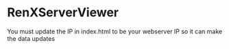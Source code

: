 # RenXServerViewer
You must update the IP in index.html to be your webserver IP so it can make the data updates

